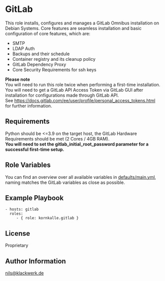 GitLab
=========

This role installs, configures and manages a GitLab Omnibus installation on Debian Systems. Core features are seamless installation and basic configuration of core features, which are:

- SMTP
- LDAP Auth
- Backups and their schedule
- Container registry and its cleanup policy
- GitLab Dependency Proxy
- Core Security Requirements for ssh keys

**Please note**  
You will need to run this role twice when performing a first-time installation.  
You will need to get a GitLab API Access Token via GitLab GUI after installation for configurations made through GitLab API.  
See https://docs.gitlab.com/ee/user/profile/personal_access_tokens.html for further information.

Requirements
------------

Python should be <=3.9 on the target host, the GitLab Hardware Requirements should be met (2 Cores / 4GB RAM).  
**You will need to set the gitlab_initial_root_password parameter for a successful first-time setup.**

Role Variables
--------------

You can find an overview over all available variables in [defaults/main.yml](defaults/main.yml), naming matches the GitLab variables as close as possible.

Example Playbook
----------------

    - hosts: gitlab
      roles:
         - { role: kornkalle.gitlab }

License
-------

Proprietary

Author Information
------------------

nils@klackwerk.de
